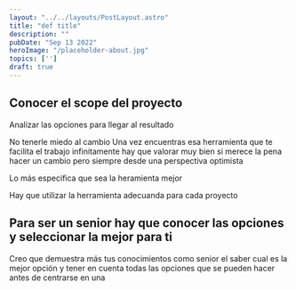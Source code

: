 ```yaml
---
layout: "../../layouts/PostLayout.astro"
title: "def title"
description: ""
pubDate: "Sep 13 2022"
heroImage: "/placeholder-about.jpg"
topics: ['']
draft: true
---
```


## Conocer el scope del proyecto


Analizar las opciones para llegar al resultado

No tenerle miedo al cambio
    Una vez encuentras esa herramienta que te facilita el trabajo infinitamente hay que valorar 
    muy bien si merece la pena hacer un cambio pero siempre desde una perspectiva optimista

Lo más especifica que sea la heramienta mejor


Hay que utilizar la herramienta adecuanda para cada proyecto

## Para ser un senior hay que conocer las opciones y seleccionar la mejor para ti

Creo que demuestra más tus conocimientos como senior el saber cual es la mejor opción y tener en cuenta todas
las opciones que se pueden hacer antes de centrarse en una 
